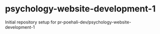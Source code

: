 # psychology-website-development-1

Initial repository setup for pr-poehali-dev/psychology-website-development-1